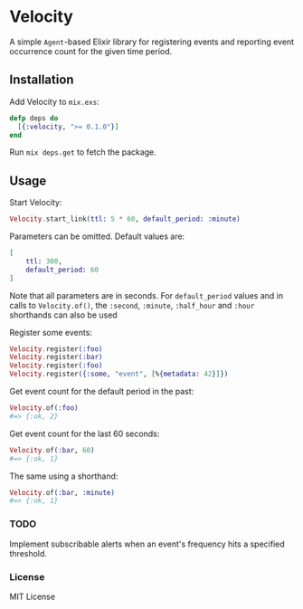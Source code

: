 # Velocity

A simple `Agent`-based Elixir library for registering events and reporting event occurrence count for the given time period.

## Installation

Add Velocity to `mix.exs`:

```elixir
defp deps do
  [{:velocity, ">= 0.1.0"}]
end
```

Run `mix deps.get` to fetch the package.

## Usage

Start Velocity:

```elixir
Velocity.start_link(ttl: 5 * 60, default_period: :minute)
```

Parameters can be omitted. Default values are:
```elixir
[
    ttl: 300,
    default_period: 60 
]
```
Note that all parameters are in seconds. For `default_period` values and in calls to `Velocity.of()`, the `:second`, `:minute`, `:half_hour` and `:hour` shorthands can also be used 
    
Register some events:

```elixir
Velocity.register(:foo)
Velocity.register(:bar)
Velocity.register(:foo)
Velocity.register({:some, "event", [%{metadata: 42}]})
```

Get event count for the default period in the past:
```elixir
Velocity.of(:foo)
#=> {:ok, 2}
```

Get event count for the last 60 seconds:
```elixir
Velocity.of(:bar, 60)
#=> {:ok, 1}
```

The same using a shorthand:
```elixir
Velocity.of(:bar, :minute)
#=> {:ok, 1}
```

### TODO

Implement subscribable alerts when an event's frequency hits a specified threshold.

### License

MIT License
